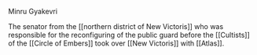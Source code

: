 Minru Gyakevri

The senator from the [[northern district of New Victoris]] who was responsible for the reconfiguring of the public guard before the [[Cultists]] of the [[Circle of Embers]] took over [[New Victoris]] with [[Atlas]].